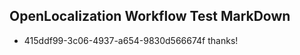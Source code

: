 ## OpenLocalization Workflow Test MarkDown
* 415ddf99-3c06-4937-a654-9830d566674f thanks!

<!--HONumber=Aug16_HO5-->



